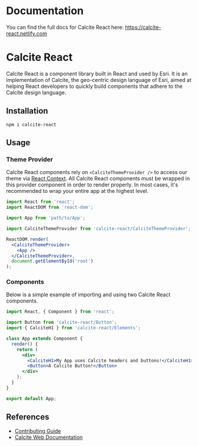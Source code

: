 # Documentation
You can find the full docs for Calcite React here: https://calcite-react.netlify.com

# Calcite React

Calcite React is a component library built in React and used by Esri. It is an
implementation of Calcite, the geo-centric design language of Esri, aimed at
helping React developers to quickly build components that adhere to the Calcite
design language.

## Installation

```shell
npm i calcite-react
```

## Usage

### Theme Provider

Calcite React components rely on `<CalciteThemeProvider />` to access our theme
via [React Context](https://reactjs.org/docs/context.html). All Calcite React
components must be wrapped in this provider component in order to render
properly. In most cases, it's recommended to wrap your entire app at the highest
level.

```jsx
import React from 'react';
import ReactDOM from 'react-dom';

import App from 'path/to/App';

import CalciteThemeProvider from 'calcite-react/CalciteThemeProvider';

ReactDOM.render(
  <CalciteThemeProvider>
    <App />
  </CalciteThemeProvider>,
  document.getElementById('root')
);
```

### Components

Below is a simple example of importing and using two Calcite React components.

```jsx
import React, { Component } from 'react';

import Button from 'calcite-react/Button';
import { CalciteH1 } from 'calcite-react/Elements';

class App extends Component {
  render() {
    return (
      <div>
        <CalciteH1>My App uses Calcite headers and buttons!</CalciteH1>
        <Button>A Calcite Button!</Button>
      </div>
    );
  }
}

export default App;
```

## References

- [Contributing Guide](https://github.com/ArcGIS/calcite-react/blob/develop/CONTRIBUTING.md)
- [Calcite Web Documentation](http://esri.github.io/calcite-web/documentation/)

